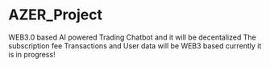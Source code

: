 # AZER_Project
WEB3.0 based AI powered Trading Chatbot and it will be decentalized 
The subscription fee Transactions and User data will be WEB3 based
currently it is in progress!
